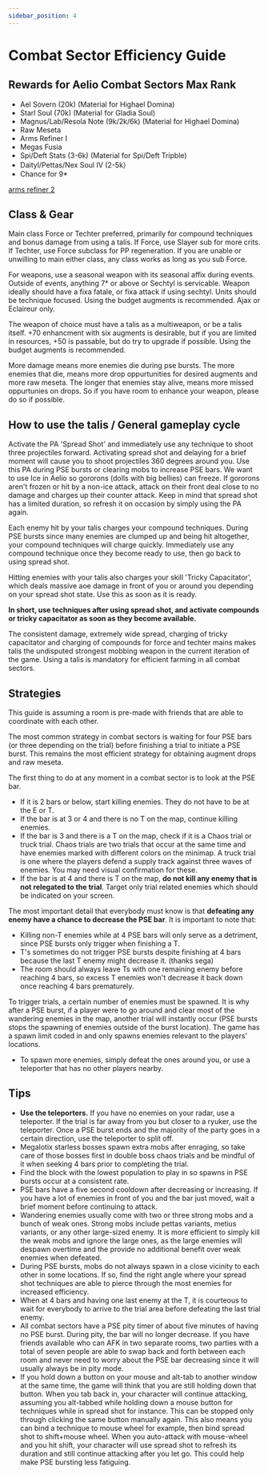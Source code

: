 ```yaml
---
sidebar_position: 4
---
```


# Combat Sector Efficiency Guide

## Rewards for Aelio Combat Sectors Max Rank
- Ael Sovern (20k) (Material for Highael Domina)
- Starl Soul (70k) (Material for Gladia Soul)
- Magnus/Lab/Resola Note (9k/2k/6k) (Material for Highael Domina)
- Raw Meseta
- Arms Refiner I
- Megas Fusia
- Spi/Deft Stats (3-6k) (Material for Spi/Deft Tripble)
- Daityl/Pettas/Nex Soul IV (2-5k）
- Chance for 9*

[arms refiner 2](gearing/gearleveling.md)

## Class & Gear
Main class Force or Techter preferred, primarily for compound techniques and bonus damage from using a talis. If Force, use Slayer sub for more crits. If Techter, use Force subclass for PP regeneration. If you are unable or unwilling to main either class, any class works as long as you sub Force. 

For weapons, use a seasonal weapon with its seasonal affix during events. Outside of events, anything 7* or above or Sechtyl is servicable. Weapon ideally should have a fixa fatale, or fixa attack if using sechtyl.
Units should be technique focused. Using the budget augments is recommended. Ajax or Eclaireur only. 

The weapon of choice must have a talis as a multiweapon, or be a talis itself. +70 enhancment with six augments is desirable, but if you are limited in resources, +50 is passable, but do try to upgrade if possible. 
Using the budget augments is recommended. 

More damage means more enemies die during pse bursts. The more enemies that die, means more drop oppurtunities for desired augments and more raw meseta. 
The longer that enemies stay alive, means more missed oppurtunies on drops. So if you have room to enhance your weapon, please do so if possible. 


## How to use the talis / General gameplay cycle
Activate the PA 'Spread Shot' and immediately use any technique to shoot three projectiles forward. Activating spread shot and delaying for a brief moment will cause you to shoot projectiles 360 degrees around you. Use this PA during PSE bursts or clearing mobs to increase PSE bars. We want to use Ice in Aelio so gororons (dolls with big bellies) can freeze. If gororons aren't frozen or hit by a non-ice attack, attack on their front deal close to no damage and charges up their counter attack. Keep in mind that spread shot has a limited duration, so refresh it on occasion by simply using the PA again. 

Each enemy hit by your talis charges your compound techniques. During PSE bursts since many enemies are clumped up and being hit altogether, your compound techniques will charge quickly. Immediately use any compound technique once they become ready to use, then go back to using spread shot. 

Hitting enemies with your talis also charges your skill 'Tricky Capacitator', which deals massive aoe damage in front of you or around you depending on your spread shot state. Use this as soon as it is ready.

**In short, use techniques after using spread shot, and activate compounds or tricky capacitator as soon as they become available.**

The consistent damage, extremely wide spread, charging of tricky capacitator and charging of compounds for force and techter mains makes talis the undisputed strongest mobbing weapon in the current iteration of the game. Using a talis is mandatory for efficient farming in all combat sectors.


## Strategies
This guide is assuming a room is pre-made with friends that are able to coordinate with each other. 

The most common strategy in combat sectors is waiting for four PSE bars (or three depending on the trial) before finishing a trial to initiate a PSE burst. This remains the most efficient strategy for obtaining augment drops and raw meseta.

The first thing to do at any moment in a combat sector is to look at the PSE bar. 
- If it is 2 bars or below, start killing enemies. They do not have to be at the E or T. 
- If the bar is at 3 or 4 and there is no T on the map, continue killing enemies. 
- If the bar is 3 and there is a T on the map, check if it is a Chaos trial or truck trial. Chaos trials are two trials that occur at the same time and have enemies marked with different colors on the minimap. 
A truck trial is one where the players defend a supply track against three waves of enemies. You may need visual confirmation for these. 
- If the bar is at 4 and there is T on the map, **do not kill any enemy that is not relegated to the trial**. Target only trial related enemies which should be indicated on your screen.  

The most important detail that everybody must know is that **defeating any enemy have a chance to decrease the PSE bar**. It is important to note that:
- Killing non-T enemies while at 4 PSE bars will only serve as a detriment, since PSE bursts only trigger when finishing a T. 
- T's sometimes do not trigger PSE bursts despite finishing at 4 bars because the last T enemy might decrease it. (thanks sega)
- The room should always leave Ts with one remaining enemy before reaching 4 bars, so excess T enemies won't decrease it back down once reaching 4 bars prematurely. 

To trigger trials, a certain number of enemies must be spawned. It is why after a PSE burst, if a player were to go around and clear most of the wandering enemies in the map, another trial will instantly occur (PSE bursts stops the spawning of enemies outside of the burst location). The game has a spawn limit coded in and only spawns enemies relevant to the players' locations. 
- To spawn more enemies, simply defeat the ones around you, or use a teleporter that has no other players nearby. 


## Tips
- **Use the teleporters.** If you have no enemies on your radar, use a teleporter. If the trial is far away from you but closer to a ryuker, use the teleporter. Once a PSE burst ends and the majority of the party goes in a certain direction, use the teleporter to split off.
- Megalotix starless bosses spawn extra mobs after enraging, so take care of those bosses first in double boss chaos trials and be mindful of it when seeking 4 bars prior to completing the trial.
- Find the block with the lowest population to play in so spawns in PSE bursts occur at a consistent rate.
- PSE bars have a five second cooldown after decreasing or increasing. If you have a lot of enemies in front of you and the bar just moved, wait a brief moment before continuing to attack.
- Wandering enemies usually come with two or three strong mobs and a bunch of weak ones. Strong mobs include pettas variants, metius variants, or any other large-sized enemy. It is more efficient to simply kill the weak mobs and ignore the large ones, as the large enemies will despawn overtime and the provide no additional benefit over weak enemies when defeated. 
- During PSE bursts, mobs do not always spawn in a close vicinity to each other in some locations. If so, find the right angle where your spread shot techniques are able to pierce through the most enemies for increased efficiency. 
- When at 4 bars and having one last enemy at the T, it is courteous to wait for everybody to arrive to the trial area before defeating the last trial enemy.
- All combat sectors have a PSE pity timer of about five minutes of having no PSE burst. During pity, the bar will no longer decrease. If you have friends available who can AFK in two separate rooms, two parties with a total of seven people are able to swap back and forth between each room and never need to worry about the PSE bar decreasing since it will usually always be in pity mode. 
- If you hold down a button on your mouse and alt-tab to another window at the same time, the game will think that you are still holding down that button. When you tab back in, your character will continue attacking, assuming you alt-tabbed while holding down a mouse button for techniques while in spread shot for instance. This can be stopped only through clicking the same button manually again. This also means you can bind a technique to mouse wheel for example, then bind spread shot to shift+mouse wheel. When you auto-attack with mouse-wheel and you hit shift, your character will use spread shot to refresh its duration and still continue attacking after you let go. This could help make PSE bursting less fatiguing.
